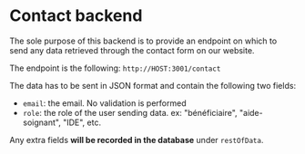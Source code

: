 # Contact backend

The sole purpose of this backend is to provide an endpoint on which to send any
data retrieved through the contact form on our website.

The endpoint is the following:
`http://HOST:3001/contact`

The data has to be sent in JSON format and contain the following two fields:
- `email`: the email. No validation is performed
- `role`: the role of the user sending data. ex: "bénéficiaire", "aide-soignant", "IDE", etc.

Any extra fields **will be recorded in the database** under `restOfData`.
